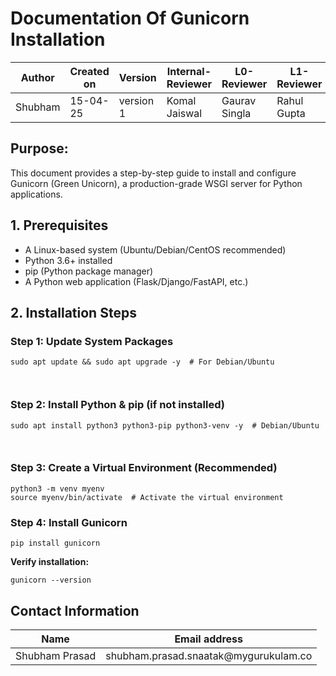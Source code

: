 
<h1>Documentation Of Gunicorn Installation</h1>
<p align="center">
</p>

<table>
  <thead>
    <tr>
      <th>Author</th>
      <th>Created on</th>
      <th>Version</th>
      <th>Internal-Reviewer</th>
      <th>L0-Reviewer</th>
      <th>L1-Reviewer</th>
      <th>L2-Reviewer</th>
    </tr>
  </thead>
  <tbody>
    <tr>
      <td>Shubham</td>
      <td>15-04-25</td>
      <td>version 1</td>
      <td>Komal Jaiswal</td>
      <td>Gaurav Singla</td>
      <td>Rahul Gupta</td>
      <td>Mahesh Kumar</td>
    </tr>
  </tbody>
</table>

<h2>Purpose:</h2>
<p>This document provides a step-by-step guide to install and configure Gunicorn (Green Unicorn), a production-grade WSGI server for Python applications.</p>

<h2>1. Prerequisites</h2>
<ul>
  <li>A Linux-based system (Ubuntu/Debian/CentOS recommended)</li>
  <li>Python 3.6+ installed</li>
  <li>pip (Python package manager)</li>
  <li>A Python web application (Flask/Django/FastAPI, etc.)</li>
</ul>

<h2>2. Installation Steps</h2>

<h3>Step 1: Update System Packages</h3>
<pre><code>sudo apt update && sudo apt upgrade -y  # For Debian/Ubuntu

</code></pre>

<h3>Step 2: Install Python & pip (if not installed)</h3>
<pre><code>sudo apt install python3 python3-pip python3-venv -y  # Debian/Ubuntu

</code></pre>

<h3>Step 3: Create a Virtual Environment (Recommended)</h3>
<pre><code>python3 -m venv myenv
source myenv/bin/activate  # Activate the virtual environment
</code></pre>

<h3>Step 4: Install Gunicorn</h3>
<pre><code>pip install gunicorn
</code></pre>

<p><strong>Verify installation:</strong></p>
<pre><code>gunicorn --version
</code></pre>

<h2>Contact Information</h2>
<table>
  <thead>
    <tr>
      <th>Name</th>
      <th>Email address</th>
    </tr>
  </thead>
  <tbody>
    <tr>
      <td>Shubham Prasad</td>
      <td>shubham.prasad.snaatak@mygurukulam.co</td>
    </tr>
  </tbody>
</table>





